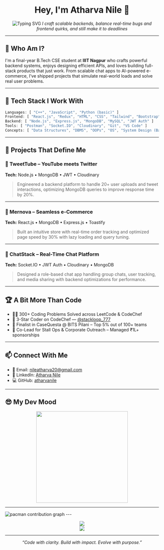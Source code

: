 <h1 align="center">Hey, I'm Atharva Nile 👋</h1>

<p align="center">
  <img src="https://readme-typing-svg.demolab.com?font=Fira+Code&pause=1000&width=435&lines=Full-Stack+Developer+%7C+Backend-First+Thinker+%7C+Problem+Solver+%7C+Tech+Explorer" alt="Typing SVG" />
  <i>I craft scalable backends, balance real-time bugs and frontend quirks, and still make it to deadlines</i>
</p>

---

## 🚀 Who Am I?

I'm a final-year B.Tech CSE student at <strong>IIIT Nagpur</strong> who crafts powerful backend systems, enjoys designing efficient APIs, and loves building full-stack products that just work. From scalable chat apps to AI-powered e-commerce, I’ve shipped projects that simulate real-world loads and solve real user problems.

---

## 🔧 Tech Stack I Work With

```js
Languages: [ "C++", "JavaScript", "Python (basic)" ]
Frontend: [ "React.js", "Redux", "HTML", "CSS", "Tailwind", "Bootstrap" ]
Backend: [ "Node.js", "Express.js", "MongoDB", "MySQL", "JWT Auth" ]
Tools: [ "Postman", "Socket.IO", "Cloudinary", "Git", "VS Code" ]
Concepts: [ "Data Structures", "DBMS", "OOPs", "OS", "System Design (Basic)" ]
```
---

## 💼 Projects That Define Me

### 🔸 TweetTube – YouTube meets Twitter  
**Tech:** Node.js • MongoDB • JWT • Cloudinary  
> Engineered a backend platform to handle 20+ user uploads and tweet interactions, optimizing MongoDB queries to improve response time by 20%.

---

### 🔸 Mernova – Seamless e-Commerce  
**Tech:** React.js • MongoDB • Express.js • Toastify  
> Built an intuitive store with real-time order tracking and optimized page speed by 30% with lazy loading and query tuning.

---

### 🔸 ChatStack – Real-Time Chat Platform  
**Tech:** Socket.IO • JWT Auth • Cloudinary • MongoDB  
> Designed a role-based chat app handling group chats, user tracking, and media sharing with backend optimizations for performance.

---

## 🏆 A Bit More Than Code

- 👨‍💻 300+ Coding Problems Solved across LeetCode & CodeChef  
- 🌟 3-Star Coder on CodeChef — [@stackloop_777](https://www.codechef.com/users/stackloop_777)  
- 🧠 Finalist in CaseQuesta @ BITS Pilani – Top 5% out of 100+ teams  
- 🤝 Co-Lead for Stall Ops & Corporate Outreach – Managed ₹1L+ sponsorships  

---

## 📫 Connect With Me

- 💌 Email: [nileatharva20@gmail.com](mailto:nileatharva20@gmail.com)  
- 💼 LinkedIn: [Atharva Nile](https://www.linkedin.com/in/atharva-nile-a50120294)  
- 💻 GitHub: [atharvanile](https://github.com/atharvanile)  

---

## 😎 My Dev Mood

<p align="center">
  <img src="https://media.giphy.com/media/v1.Y2lkPTc5MGI3NjExZmF5cHl2ZnBrMzd2NzNpb2ZoaGRzMTRnczU2cDRoaWJ4NGsyNzFzMCZlcD12MV9naWZzX3NlYXJjaCZjdD1n/LMcB8XospGZO8UQq87/giphy.gif" width="300" />
</p>

---
<picture>
  <source media="(prefers-color-scheme: dark)" srcset="https://raw.githubusercontent.com/maurodesouza/maurodesouza/output/pacman-contribution-graph-dark.svg">
  <source media="(prefers-color-scheme: light)" srcset="https://raw.githubusercontent.com/maurodesouza/maurodesouza/output/pacman-contribution-graph.svg">
  <img alt="pacman contribution graph" src="https://raw.githubusercontent.com/maurodesouza/maurodesouza/output/pacman-contribution-graph.svg">
</picture>
---

<p align="center">
  <img src="https://github-readme-stats.vercel.app/api?username=atharvanile&show_icons=true&theme=radical" />
  <br />
  <img src="https://streak-stats.demolab.com/?user=atharvanile&theme=radical" />
</p>

---

<p align="center"><i>“Code with clarity. Build with impact. Evolve with purpose.”</i></p>

